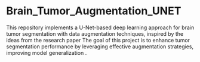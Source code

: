 # Brain_Tumor_Augmentation_UNET
This repository implements a U-Net-based deep learning approach for brain tumor segmentation with data augmentation techniques, inspired by the ideas from the research paper  The goal of this project is to enhance tumor segmentation performance by leveraging effective augmentation strategies, improving model generalization .
